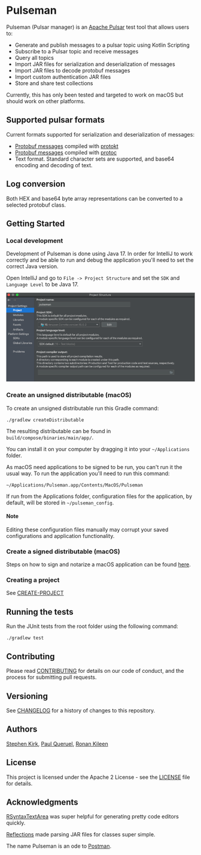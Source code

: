 # Pulseman

Pulseman (Pulsar manager) is an [Apache Pulsar](https://pulsar.apache.org/) test tool that allows users to:

- Generate and publish messages to a pulsar topic using Kotlin Scripting
- Subscribe to a Pulsar topic and receive messages
- Query all topics
- Import JAR files for serialization and deserialization of messages
- Import JAR files to decode protobuf messages
- Import custom authentication JAR files
- Store and share test collections

Currently, this has only been tested and targeted to work on macOS but should work on other platforms.

## Supported pulsar formats

Current formats supported for serialization and deserialization of messages:

- [Protobuf messages](https://github.com/open-toast/protokt/blob/main/protokt-runtime/src/main/kotlin/com/toasttab/protokt/rt/KtMessage.kt)
  compiled with [protokt](https://github.com/open-toast/protokt)
- [Protobuf messages](https://www.javadoc.io/static/com.google.protobuf/protobuf-java/3.5.1/com/google/protobuf/GeneratedMessageV3.html)
  compiled with [protoc](https://developers.google.com/protocol-buffers)
- Text format. Standard character sets are supported, and base64 encoding and decoding of text.

## Log conversion

Both HEX and base64 byte array representations can be converted to a selected protobuf class.

## Getting Started

### Local development

Development of Pulseman is done using Java 17. In order for IntelliJ to work correctly and be able to run and debug the
application you'll need to set the correct Java version.

Open IntelliJ and go to `File -> Project Structure` and set the `SDK` and `Language Level` to be Java 17.

![Sample project structure settings](./docs/media/sdkversion.png)

### Create an unsigned distributable (macOS)

To create an unsigned distributable run this Gradle command:

```
./gradlew createDistributable
```

The resulting distributable can be found in `build/compose/binaries/main/app/`.

You can install it on your computer by dragging it into your `~/Applications` folder.

As macOS need applications to be signed to be run, you can't run it the usual way. To run the application you'll need to
run this command:

```
~/Applications/Pulseman.app/Contents/MacOS/Pulseman
```

If run from the Applications folder, configuration files for the application, by default, will be stored
in `~/pulseman_config`.

#### Note

Editing these configuration files manually may corrupt your saved configurations and application functionality.

### Create a signed distributable (macOS)

Steps on how to sign and notarize a macOS application can be
found [here](https://github.com/JetBrains/compose-jb/tree/master/tutorials/Signing_and_notarization_on_macOS).

### Creating a project

See [CREATE-PROJECT](CREATE-PROJECT.md)

## Running the tests

Run the JUnit tests from the root folder using the following command:

```
./gradlew test
```

## Contributing

Please read [CONTRIBUTING](CONTRIBUTING.md) for details on our code of conduct, and the process for submitting pull
requests.

## Versioning

See [CHANGELOG](CHANGELOG.md) for a history of changes to this repository.

## Authors

[Stephen Kirk](mailto:stephen.kirk@toasttab.com),
[Paul Queruel](mailto:paul.queruel@toasttab.comron),
[Ronan Kileen](mailto:ronan.killeen@toasttab.com)

## License

This project is licensed under the Apache 2 License - see the [LICENSE](LICENSE) file for details.

## Acknowledgments

[RSyntaxTextArea](https://github.com/bobbylight/RSyntaxTextArea) was super helpful for generating pretty code editors
quickly.

[Reflections](https://github.com/ronmamo/reflections) made parsing JAR files for classes super simple.

The name Pulseman is an ode to [Postman](https://www.postman.com/).  
